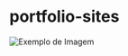 # portfolio-sites

![Exemplo de Imagem]([pasta-filha/exemplo.png](https://github.com/nabucoanalista/portfolio-sites/blob/main/Tabuada%20js/tela.png)https://github.com/nabucoanalista/portfolio-sites/blob/main/Tabuada%20js/tela.png)
